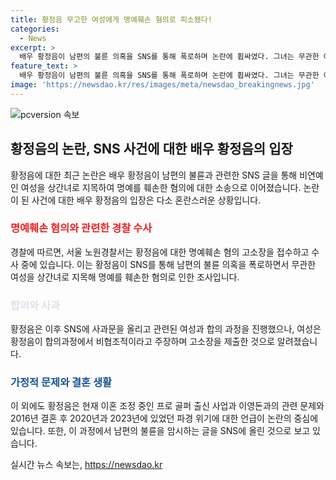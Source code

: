 ```yaml
---
title: 황정음 무고한 여성에게 명예훼손 혐의로 피소됐다!
categories:
  - News
excerpt: >
  배우 황정음이 남편의 불륜 의혹을 SNS를 통해 폭로하며 논란에 휩싸였다. 그녀는 무관한 여성을 상간녀로 지목한 후 명예훼손 혐의로 경찰에 고소당했고, 사과문을 올리고 합의를 시도했지만 여성은 황정음의 행동을 비난하며 다시 고소장을 제출했다. 이 과정에서 황정음의 남편과 이혼 조정 중인 사실도 알려졌다. 파경을 겪은 부부는 2020년에는 한 차례 파경을 맞았으나 재결합했으나, 3년 만에 다시 파경에 직면했다.
feature_text: >
  배우 황정음이 남편의 불륜 의혹을 SNS를 통해 폭로하며 논란에 휩싸였다. 그녀는 무관한 여성을 상간녀로 지목한 후 명예훼손 혐의로 경찰에 고소당했고, 사과문을 올리고 합의를 시도했지만 여성은 황정음의 행동을 비난하며 다시 고소장을 제출했다. 이 과정에서 황정음의 남편과 이혼 조정 중인 사실도 알려졌다. 파경을 겪은 부부는 2020년에는 한 차례 파경을 맞았으나 재결합했으나, 3년 만에 다시 파경에 직면했다.
image: 'https://newsdao.kr/res/images/meta/newsdao_breakingnews.jpg'
---
```


<p><img src="https://newsdao.kr/res/images/meta/newsdao_breakingnews.jpg" alt="pcversion 속보" /></p>

<h2 data-ke-size="size26">황정음의 논란, SNS 사건에 대한 배우 황정음의 입장</h2>

<p data-ke-size="size16">황정음에 대한 최근 논란은 배우 황정음이 남편의 불륜과 관련한 SNS 글을 통해 비연예인 여성을 상간녀로 지목하여 명예를 훼손한 혐의에 대한 소송으로 이어졌습니다. 논란이 된 사건에 대한 배우 황정음의 입장은 다소 혼란스러운 상황입니다.</p>

<h3><b><span style="color: #ee2323;">명예훼손 혐의와 관련한 경찰 수사</span></b></h3>

<p data-ke-size="size16">경찰에 따르면, 서울 노원경찰서는 황정음에 대한 명예훼손 혐의 고소장을 접수하고 수사 중에 있습니다. 이는 황정음이 SNS를 통해 남편의 불륜 의혹을 폭로하면서 무관한 여성을 상간녀로 지목해 명예를 훼손한 혐의로 인한 조사입니다.</p>

<h3><b><span style="color: #21538527;">합의와 사과</span></b></h3>

<p data-ke-size="size16">황정음은 이후 SNS에 사과문을 올리고 관련된 여성과 합의 과정을 진행했으나, 여성은 황정음이 합의과정에서 비협조적이라고 주장하며 고소장을 제출한 것으로 알려졌습니다.</p>

<h3><b><span style="color: #1a5490;">가정적 문제와 결혼 생활</span></b></h3>

<p data-ke-size="size16">이 외에도 황정음은 현재 이혼 조정 중인 프로 골퍼 출신 사업과 이영돈과의 관련 문제와 2016년 결혼 후 2020년과 2023년에 있었던 파경 위기에 대한 언급이 논란의 중심에 있습니다. 또한, 이 과정에서 남편의 불륜을 암시하는 글을 SNS에 올린 것으로 보고 있습니다.</p>
실시간 뉴스 속보는, <a href="https://newsdao.kr" rel="dofollow">https://newsdao.kr</a>


